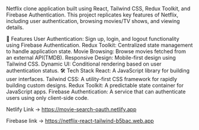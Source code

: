 Netflix clone application built using React, Tailwind CSS, Redux Toolkit, and Firebase Authentication. This project replicates key features of Netflix, including user authentication, browsing movies/TV shows, and viewing details.

🚀 Features
User Authentication: Sign up, login, and logout functionality using Firebase Authentication.
Redux Toolkit: Centralized state management to handle application state.
Movie Browsing: Browse movies fetched from an external API(TMDB).
Responsive Design: Mobile-first design using Tailwind CSS.
Dynamic UI: Conditional rendering based on user authentication status.
🛠️ Tech Stack
React: A JavaScript library for building user interfaces.
Tailwind CSS: A utility-first CSS framework for rapidly building custom designs.
Redux Toolkit: A predictable state container for JavaScript apps.
Firebase Authentication: A service that can authenticate users using only client-side code.

Netlify Link -> https://movie-search-oauth.netlify.app

Firebase link -> https://netflix-react-tailwind-b5bac.web.app
